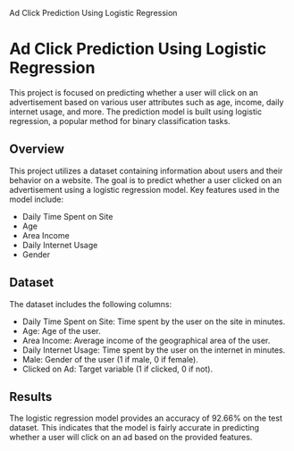 Ad Click Prediction Using Logistic Regression
# Ad Click Prediction Using Logistic Regression

This project is focused on predicting whether a user will click on an advertisement based on various user attributes such as age, income, daily internet usage, and more. The prediction model is built using logistic regression, a popular method for binary classification tasks.

## Overview
This project utilizes a dataset containing information about users and their behavior on a website. The goal is to predict whether a user clicked on an advertisement using a logistic regression model. Key features used in the model include:
- Daily Time Spent on Site
- Age
- Area Income
- Daily Internet Usage
- Gender

## Dataset
The dataset includes the following columns:
- Daily Time Spent on Site: Time spent by the user on the site in minutes.
- Age: Age of the user.
- Area Income: Average income of the geographical area of the user.
- Daily Internet Usage: Time spent by the user on the internet in minutes.
- Male: Gender of the user (1 if male, 0 if female).
- Clicked on Ad: Target variable (1 if clicked, 0 if not).

## Results
The logistic regression model provides an accuracy of 92.66% on the test dataset. This indicates that the model is fairly accurate in predicting whether a user will click on an ad based on the provided features.




